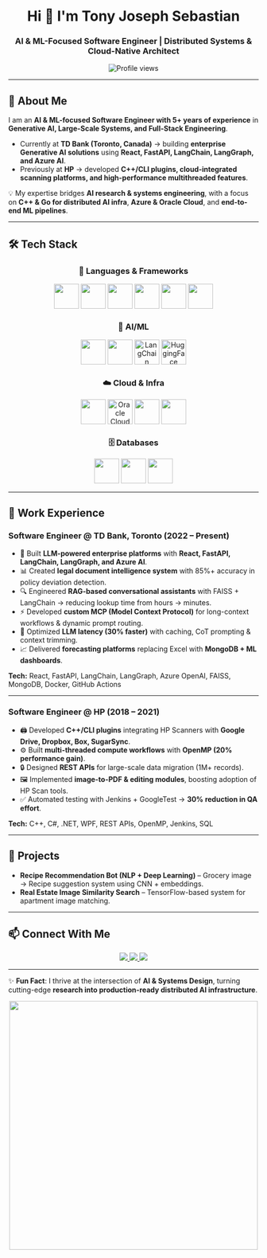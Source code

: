 <h1 align="center">Hi 👋 I'm Tony Joseph Sebastian</h1>
<h3 align="center">AI & ML-Focused Software Engineer | Distributed Systems & Cloud-Native Architect</h3>

<p align="center">
  <img src="https://komarev.com/ghpvc/?username=tonyjosephsebastians&style=flat-square&color=blue" alt="Profile views"/>
</p>

---

## 🧠 About Me  
I am an **AI & ML-focused Software Engineer with 5+ years of experience** in **Generative AI, Large-Scale Systems, and Full-Stack Engineering**.  

- Currently at **TD Bank (Toronto, Canada)** → building **enterprise Generative AI solutions** using **React, FastAPI, LangChain, LangGraph, and Azure AI**.  
- Previously at **HP** → developed **C++/CLI plugins, cloud-integrated scanning platforms, and high-performance multithreaded features**.  

💡 My expertise bridges **AI research & systems engineering**, with a focus on **C++ & Go for distributed AI infra**, **Azure & Oracle Cloud**, and **end-to-end ML pipelines**.  

---

## 🛠️ Tech Stack  

<div align="center">

### 🚀 Languages & Frameworks  
<img src="https://cdn.jsdelivr.net/gh/devicons/devicon/icons/python/python-original.svg" width="50"/>  
<img src="https://cdn.jsdelivr.net/gh/devicons/devicon/icons/cplusplus/cplusplus-original.svg" width="50"/>  
<img src="https://cdn.jsdelivr.net/gh/devicons/devicon/icons/go/go-original.svg" width="50"/>  
<img src="https://cdn.jsdelivr.net/gh/devicons/devicon/icons/javascript/javascript-original.svg" width="50"/>  
<img src="https://cdn.jsdelivr.net/gh/devicons/devicon/icons/react/react-original.svg" width="50"/>  
<img src="https://cdn.jsdelivr.net/gh/devicons/devicon/icons/nodejs/nodejs-original.svg" width="50"/>  

### 🤖 AI/ML  
<img src="https://cdn.jsdelivr.net/gh/devicons/devicon/icons/pytorch/pytorch-original.svg" width="50"/>  
<img src="https://cdn.jsdelivr.net/gh/devicons/devicon/icons/tensorflow/tensorflow-original.svg" width="50"/>  
<img src="https://avatars.githubusercontent.com/u/126733545?s=200&v=4" width="50" alt="LangChain"/>  
<img src="https://huggingface.co/front/assets/huggingface_logo-noborder.svg" width="50" alt="HuggingFace"/>  

### ☁️ Cloud & Infra  
<img src="https://cdn.jsdelivr.net/gh/devicons/devicon/icons/azure/azure-original.svg" width="50"/>  
<img src="https://img.icons8.com/color/452/oracle-logo.png" width="50" alt="Oracle Cloud"/>  
<img src="https://cdn.jsdelivr.net/gh/devicons/devicon/icons/docker/docker-original.svg" width="50"/>  
<img src="https://cdn.jsdelivr.net/gh/devicons/devicon/icons/kubernetes/kubernetes-plain.svg" width="50"/>  

### 🗄️ Databases  
<img src="https://cdn.jsdelivr.net/gh/devicons/devicon/icons/mongodb/mongodb-original.svg" width="50"/>  
<img src="https://cdn.jsdelivr.net/gh/devicons/devicon/icons/mysql/mysql-original.svg" width="50"/>  
<img src="https://cdn.jsdelivr.net/gh/devicons/devicon/icons/postgresql/postgresql-original.svg" width="50"/>  

</div>

---

## 💼 Work Experience  

### **Software Engineer @ TD Bank, Toronto (2022 – Present)**  
- 🚀 Built **LLM-powered enterprise platforms** with **React, FastAPI, LangChain, LangGraph, and Azure AI**.  
- 📊 Created **legal document intelligence system** with 85%+ accuracy in policy deviation detection.  
- 🔍 Engineered **RAG-based conversational assistants** with FAISS + LangChain → reducing lookup time from hours → minutes.  
- ⚡ Developed **custom MCP (Model Context Protocol)** for long-context workflows & dynamic prompt routing.  
- 🔄 Optimized **LLM latency (30% faster)** with caching, CoT prompting & context trimming.  
- 📈 Delivered **forecasting platforms** replacing Excel with **MongoDB + ML dashboards**.  

**Tech:** React, FastAPI, LangChain, LangGraph, Azure OpenAI, FAISS, MongoDB, Docker, GitHub Actions  

---

### **Software Engineer @ HP (2018 – 2021)**  
- 🖨️ Developed **C++/CLI plugins** integrating HP Scanners with **Google Drive, Dropbox, Box, SugarSync**.  
- ⚙️ Built **multi-threaded compute workflows** with **OpenMP (20% performance gain)**.  
- 🔒 Designed **REST APIs** for large-scale data migration (1M+ records).  
- 🖼️ Implemented **image-to-PDF & editing modules**, boosting adoption of HP Scan tools.  
- ✅ Automated testing with Jenkins + GoogleTest → **30% reduction in QA effort**.  

**Tech:** C++, C#, .NET, WPF, REST APIs, OpenMP, Jenkins, SQL  

---

## 📌 Projects  

- **Recipe Recommendation Bot (NLP + Deep Learning)** – Grocery image → Recipe suggestion system using CNN + embeddings.  
- **Real Estate Image Similarity Search** – TensorFlow-based system for apartment image matching.  

---

## 📫 Connect With Me  

<p align="center">
  <a href="https://www.linkedin.com/in/tonyjosephsebastian/">
    <img src="https://img.shields.io/badge/LinkedIn-0077B5?style=for-the-badge&logo=linkedin&logoColor=white">
  </a>
  <a href="https://github.com/tonyjosephsebastians">
    <img src="https://img.shields.io/badge/GitHub-181717?style=for-the-badge&logo=github&logoColor=white">
  </a>
  <a href="https://tonyjosephsebastians.github.io/profile/">
    <img src="https://img.shields.io/badge/Portfolio-FF5722?style=for-the-badge&logo=google-chrome&logoColor=white">
  </a>
</p>

---

✨ **Fun Fact**: I thrive at the intersection of **AI & Systems Design**, turning cutting-edge **research into production-ready distributed AI infrastructure**.  

<p align="center">
  <img src="https://media.giphy.com/media/v1.Y2lkPTc5MGI3NjExM3J2eWd4dDFndWlmemcyOWk1MjVlMTAxd2ZxYnNsdnU2bzRiMDFxMSZlcD12MV9naWZzX3NlYXJjaCZjdD1n/3orif0JgDHfdCEmDra/giphy.gif" width="500"/>
</p>
